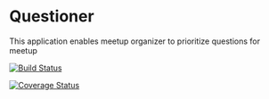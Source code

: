 # Questioner
This application enables meetup organizer to prioritize questions for meetup

[![Build Status](https://travis-ci.com/kalyakiplangat/Questioner.svg?branch=develop)](https://travis-ci.com/kalyakiplangat/Questioner)

[![Coverage Status](https://coveralls.io/repos/github/kalyakiplangat/Questioner/badge.svg?branch=develop)](https://coveralls.io/github/kalyakiplangat/Questioner?branch=develop)